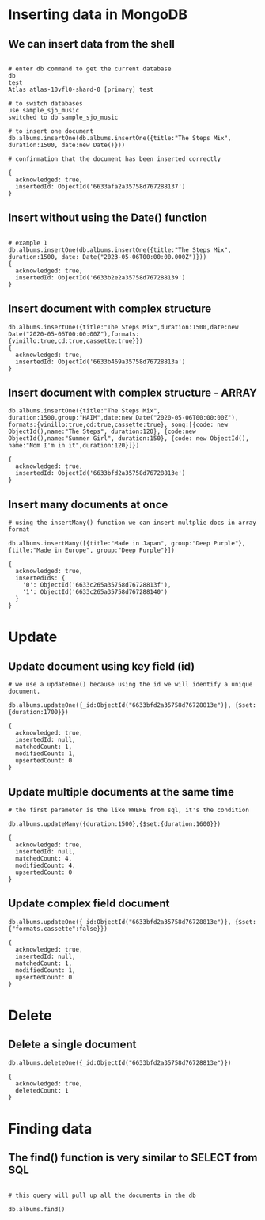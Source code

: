 # Inserting data in MongoDB 

## We can insert data from the shell

```shell

# enter db command to get the current database
db
test
Atlas atlas-10vfl0-shard-0 [primary] test

# to switch databases 
use sample_sjo_music
switched to db sample_sjo_music

# to insert one document
db.albums.insertOne(db.albums.insertOne({title:"The Steps Mix", duration:1500, date:new Date()})) 

# confirmation that the document has been inserted correctly

{
  acknowledged: true,
  insertedId: ObjectId('6633afa2a35758d767288137')
}
```

## Insert without using the Date() function

```shell

# example 1
db.albums.insertOne(db.albums.insertOne({title:"The Steps Mix", duration:1500, date: Date("2023-05-06T00:00:00.000Z")})) 
{
  acknowledged: true,
  insertedId: ObjectId('6633b2e2a35758d767288139')
}

```
## Insert document with complex structure

```shell
db.albums.insertOne({title:"The Steps Mix",duration:1500,date:new Date("2020-05-06T00:00:00Z"),formats:{vinillo:true,cd:true,cassette:true}})
{
  acknowledged: true,
  insertedId: ObjectId('6633b469a35758d76728813a')
}
```

## Insert document with complex structure - ARRAY

```shell
db.albums.insertOne({title:"The Steps Mix", duration:1500,group:"HAIM",date:new Date("2020-05-06T00:00:00Z"), formats:{vinillo:true,cd:true,cassette:true}, song:[{code: new ObjectId(),name:"The Steps", duration:120}, {code:new ObjectId(),name:"Summer Girl", duration:150}, {code: new ObjectId(), name:"Nom I'm in it",duration:120}]})

{
  acknowledged: true,
  insertedId: ObjectId('6633bfd2a35758d76728813e')
}
```

## Insert many documents at once

```shell
# using the insertMany() function we can insert multplie docs in array format

db.albums.insertMany([{title:"Made in Japan", group:"Deep Purple"}, {title:"Made in Europe", group:"Deep Purple"}])

{
  acknowledged: true,
  insertedIds: {
    '0': ObjectId('6633c265a35758d76728813f'),
    '1': ObjectId('6633c265a35758d767288140')
  }
}

```

# Update 

## Update document using key field (id)

```shell
# we use a updateOne() because using the id we will identify a unique document.

db.albums.updateOne({_id:ObjectId("6633bfd2a35758d76728813e")}, {$set:{duration:1700}})

{
  acknowledged: true,
  insertedId: null,
  matchedCount: 1,
  modifiedCount: 1,
  upsertedCount: 0
}

```

## Update multiple documents at the same time

```shell
# the first parameter is the like WHERE from sql, it's the condition

db.albums.updateMany({duration:1500},{$set:{duration:1600}})

{
  acknowledged: true,
  insertedId: null,
  matchedCount: 4,
  modifiedCount: 4,
  upsertedCount: 0
}

```

## Update complex field document 

```shell
db.albums.updateOne({_id:ObjectId("6633bfd2a35758d76728813e")}, {$set:{"formats.cassette":false}})

{
  acknowledged: true,
  insertedId: null,
  matchedCount: 1,
  modifiedCount: 1,
  upsertedCount: 0
}

```

# Delete

## Delete a single document 

```shell
db.albums.deleteOne({_id:ObjectId("6633bfd2a35758d76728813e")})

{
  acknowledged: true,
  deletedCount: 1
}
```

# Finding data 

## The find() function is very similar to SELECT from SQL

```shell

# this query will pull up all the documents in the db

db.albums.find()

```

